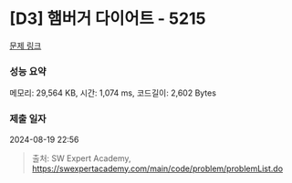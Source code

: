 # [D3] 햄버거 다이어트 - 5215 

[문제 링크](https://swexpertacademy.com/main/code/problem/problemDetail.do?contestProbId=AWT-lPB6dHUDFAVT) 

### 성능 요약

메모리: 29,564 KB, 시간: 1,074 ms, 코드길이: 2,602 Bytes

### 제출 일자

2024-08-19 22:56



> 출처: SW Expert Academy, https://swexpertacademy.com/main/code/problem/problemList.do